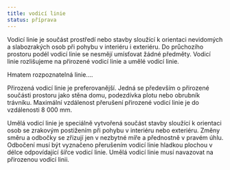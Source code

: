 ```yaml
---
title: vodicí linie
status: příprava
---
```


Vodicí linie je součást prostředí nebo stavby sloužící k orientaci nevidomých a slabozrakých osob při pohybu v interiéru i exteriéru. Do průchozího prostoru podél vodicí linie se nesmějí umísťovat žádné předměty. Vodicí linie rozlišujeme na přirozené vodicí linie a umělé vodicí linie.

Hmatem rozpoznatelná linie....

Přirozená vodicí linie je preferovanější. Jedná se především o přirozené součásti prostoru jako stěna domu, podezdívka plotu nebo obrubník trávníku. Maximální vzdálenost přerušení přirozené vodicí linie je do vzdálenosti 8 000 mm.

Umělá vodicí linie je speciálně vytvořená součást stavby sloužící k orientaci osob se zrakovým postižením při pohybu v interiéru nebo exteriéru. Změny směru a odbočky se zřizují jen v nezbytné míře a přednostně v pravém úhlu. Odbočení musí být vyznačeno přerušením vodicí linie hladkou plochou v délce odpovídající šířce
vodicí linie. Umělá vodicí linie musí navazovat na přirozenou vodicí linii.
